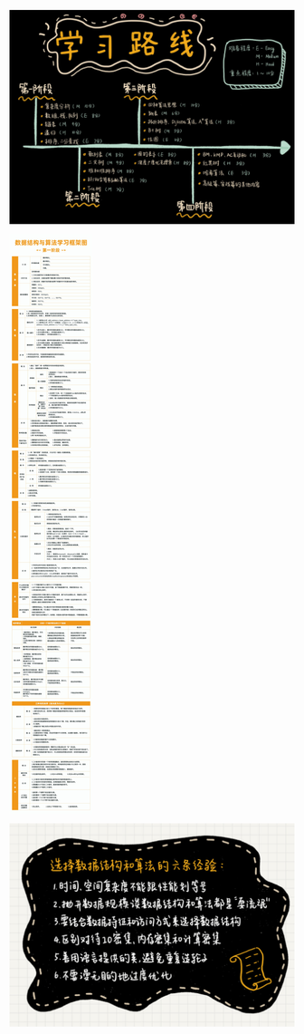 ![img](img/54163f16e152f71b8f91d3fba652cf48.jpg)



![img](img/0.jpg)



![img](img/f7125dded207f84d3e363ef1603b03f4.jpg)

